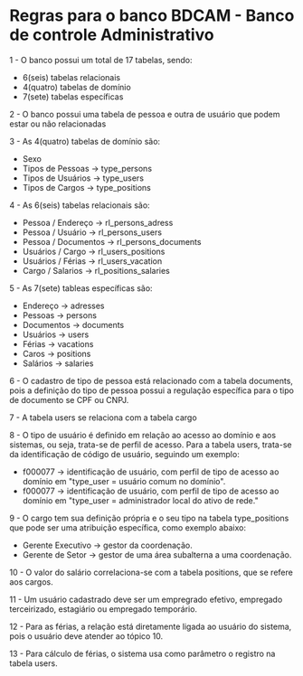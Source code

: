 <html>
  <body>
    <h1>Regras para o banco BDCAM - Banco de controle Administrativo</h1>
    <p>1 - O banco possui um total de 17 tabelas, sendo: </p>
    <ul>
      <li>6(seis) tabelas relacionais</li>
      <li>4(quatro) tabelas de domínio</li>
      <li>7(sete) tabelas específicas</li>      
    </ul>
    <p>2 - O banco possui uma tabela de pessoa e outra de usuário que podem estar ou não relacionadas</p>
    <p>3 - As 4(quatro) tabelas de domínio são: </p>
    <ul>
      <li>Sexo</li>
      <li>Tipos de Pessoas -> type_persons</li>
      <li>Tipos de Usuários -> type_users</li>
      <li>Tipos de Cargos -> type_positions</li>
    </ul>
    <p>4 - As 6(seis) tabelas relacionais são:</p>
    <ul>
      <li>Pessoa / Endereço -> rl_persons_adress</li>
      <li>Pessoa / Usuário -> rl_persons_users</li>
      <li>Pessoa / Documentos -> rl_persons_documents</li>
      <li>Usuários / Cargo -> rl_users_positions</li>
      <li>Usuários / Férias -> rl_users_vacation</li>
      <li>Cargo / Salarios -> rl_positions_salaries</li>
    </ul>
    <p>5 - As 7(sete) tableas específicas são:</p>
    <ul>
      <li>Endereço -> adresses</li>
      <li>Pessoas -> persons</li>
      <li>Documentos -> documents</li>
      <li>Usuários -> users</li>
      <li>Férias -> vacations</li>
      <li>Caros -> positions</li>
      <li>Salários -> salaries</li>
    </ul>
    <p>6 - O cadastro de tipo de pessoa está relacionado com a tabela documents, pois a definição do tipo de pessoa possui a regulação específica para o tipo de documento se CPF ou CNPJ.</p>
    <p>7 - A tabela users se relaciona com a tabela cargo</p>
    <p>8 - O tipo de usuário é definido em relação ao acesso ao domínio e aos sistemas, ou seja, trata-se de perfil de acesso. Para a tabela users, trata-se da identificação de código de usuário, seguindo um exemplo:</p>
    <ul>
      <li>f000077 -> identificação de usuário, com perfil de tipo de acesso ao domínio em "type_user = usuário comum no domínio".</li>
      <li>f000077 -> identificação de usuário, com perfil de tipo de acesso ao domínio em "type_user = administrador local do ativo de rede."</li>
    </ul>
    <p>9 - O cargo tem sua definição própria e o seu tipo na tabela type_positions que pode ser uma atribuição específica, como exemplo abaixo:</p>
    <ul>
      <li>Gerente Executivo -> gestor da coordenação.</li>
      <li>Gerente de Setor -> gestor de uma área subalterna a uma coordenação.</li>      
    </ul>
    <p>10 - O valor do salário correlaciona-se com a tabela positions, que se refere aos cargos.</p>
    <p>11 - Um usuário cadastrado deve ser um empregrado efetivo, empregado terceirizado, estagiário ou empregado temporário.</p>
    <p>12 - Para as férias, a relação está diretamente ligada ao usuário do sistema, pois o usuário deve atender ao tópico 10. </p>
    <p>13 - Para cálculo de férias, o sistema usa como parâmetro o registro na tabela users.</p>
  </body>
</html>
